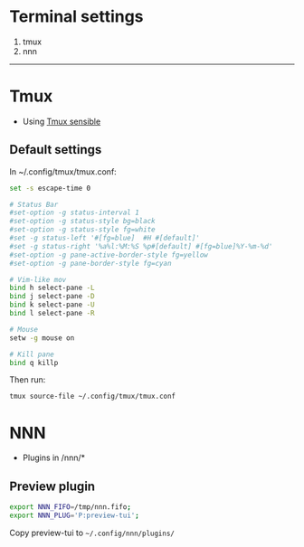# Terminal settings

1. tmux
2. nnn

------------
# Tmux

- Using [Tmux sensible](https://github.com/tmux-plugins/tmux-sensible)

## Default settings

In ~/.config/tmux/tmux.conf:

```sh
set -s escape-time 0

# Status Bar
#set-option -g status-interval 1
#set-option -g status-style bg=black
#set-option -g status-style fg=white
#set -g status-left '#[fg=blue]  #H #[default]'
#set -g status-right '%a%l:%M:%S %p#[default] #[fg=blue]%Y-%m-%d'
#set-option -g pane-active-border-style fg=yellow
#set-option -g pane-border-style fg=cyan

# Vim-like mov
bind h select-pane -L
bind j select-pane -D
bind k select-pane -U
bind l select-pane -R

# Mouse
setw -g mouse on

# Kill pane
bind q killp
```

Then run:
```sh
tmux source-file ~/.config/tmux/tmux.conf
```

# NNN

- Plugins in /nnn/*

## Preview plugin
```sh
export NNN_FIFO=/tmp/nnn.fifo;
export NNN_PLUG='P:preview-tui';
```

Copy preview-tui to `~/.config/nnn/plugins/`
